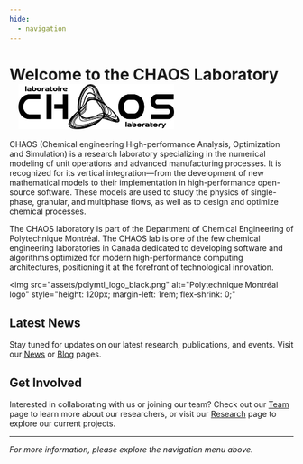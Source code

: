 ```yaml
---
hide:
  - navigation
---
```


<h1 style="display: flex; flex-wrap: wrap; align-items: center; justify-content: space-between;">
  <span>Welcome to the CHAOS Laboratory</span>
  <span style="display: flex; gap: 0.5rem; flex-shrink: 0;">
  <img
    src="assets/chaos_logo_black_without_bkg.png"
    alt="CHAOS logo"
    style="height:80px;margin-left:1rem;"
    class="chaos-logo">
</h1>

<style>
/* Hide/show the right logo according to the active Material theme */
[data-md-color-scheme="slate"] .chaos-logo {
  content: url("assets/chaos_logo_white_without_bkg.png");
}
[data-md-color-scheme="default"] .chaos-logo {
  content: url("assets/chaos_logo_black_without_bkg.png");
}
</style>

CHAOS (Chemical engineering High-performance Analysis, Optimization and Simulation) is a research laboratory specializing in the numerical modeling of unit operations and advanced manufacturing processes. It is recognized for its vertical integration—from the development of new mathematical models to their implementation in high-performance open-source software. These models are used to study the physics of single-phase, granular, and multiphase flows, as well as to design and optimize chemical processes.

<p style="display: flex; flex-wrap: wrap; align-items: center; justify-content: space-between; width: 100%; margin: 0;">
  <span style="flex: 1 1 250px; min-width: 250px;">
    The CHAOS laboratory is part of the Department of Chemical Engineering of Polytechnique Montréal.
    The CHAOS lab is one of the few chemical engineering laboratories in Canada dedicated to developing
    software and algorithms optimized for modern high-performance computing architectures,
    positioning it at the forefront of technological innovation.
  </span>

  <img
    src="assets/polymtl_logo_black.png"
    alt="Polytechnique Montréal logo"
    style="height: 120px; margin-left: 1rem; flex-shrink: 0;"
  >
</p>

<style>
/* Switch Polytechnique logo depending on MkDocs Material theme */
[data-md-color-scheme="slate"] .poly-logo {
  content: url("assets/polymtl_logo_white.png");
}
[data-md-color-scheme="default"] .poly-logo {
  content: url("assets/polymtl_logo_black.png");
}
</style>


## Latest News

Stay tuned for updates on our latest research, publications, and events. Visit our [News](news.md) or [Blog](news.md) pages.

## Get Involved

Interested in collaborating with us or joining our team? Check out our [Team](team.md) page to learn more about our researchers, or visit our [Research](research.md) page to explore our current projects.

---

*For more information, please explore the navigation menu above.*
